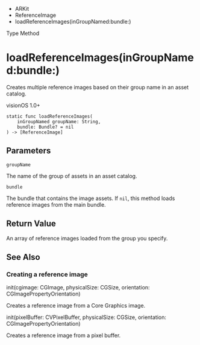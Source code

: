 

- ARKit
- ReferenceImage
-  loadReferenceImages(inGroupNamed:bundle:) 

Type Method

# loadReferenceImages(inGroupNamed:bundle:)

Creates multiple reference images based on their group name in an asset catalog.

visionOS 1.0+

``` source
static func loadReferenceImages(
    inGroupNamed groupName: String,
    bundle: Bundle? = nil
) -> [ReferenceImage]
```

## Parameters 

`groupName`  

The name of the group of assets in an asset catalog.

`bundle`  

The bundle that contains the image assets. If `nil`, this method loads reference images from the main bundle.

## Return Value

An array of reference images loaded from the group you specify.

## See Also

### Creating a reference image

init(cgimage: CGImage, physicalSize: CGSize, orientation: CGImagePropertyOrientation)

Creates a reference image from a Core Graphics image.

init(pixelBuffer: CVPixelBuffer, physicalSize: CGSize, orientation: CGImagePropertyOrientation)

Creates a reference image from a pixel buffer.

